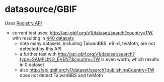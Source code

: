 # datasource/GBIF
Uses [Registry API](https://www.gbif.org/developer/registry)

* current test uses: http://api.gbif.org/v1/dataset/search?country=TW, with resulting in [440 datasets](https://github.com/imaptwlife/datasource/blob/master/gbif-twdatasets-20190518.csv)
  * note many datasets, including TaiwanBBS, eBird, twMoth, are not detected by this API
  * a further test with http://api.gbif.org/v1/dataset/search?type=SAMPLING_EVENT&country=TW is even worth, which results in 0 dataset
  * also http://api.gbif.org/v1/dataset/search?publishingCountry=TW does not detect TaiwanBBS and twMoth
